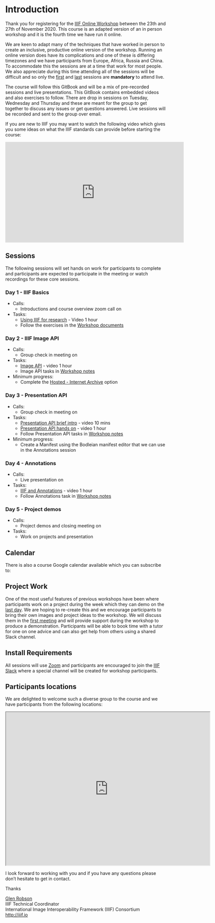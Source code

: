 <script src="https://cdnjs.cloudflare.com/ajax/libs/jstimezonedetect/1.0.7/jstz.min.js" integrity="sha512-pZ0i46J1zsMwPd2NQZ4IaL427jXE2RVHMk3uv/wPTNlBVp9AbB1L65/4YdrXRPLEmyZCkY9qYOOsQp44V4orHg==" crossorigin="anonymous"></script>
<script src="https://cdnjs.cloudflare.com/ajax/libs/dayjs/1.9.3/dayjs.min.js" integrity="sha512-u7elBfdMr+7LhU4rvUk3IM28QZDKTyUxba4Nx2IJ1W9cj4shfRSPq7EZXD2ULD9cBoizw2FQyeR6YBog6LcnHg==" crossorigin="anonymous"></script>
<script src="https://cdnjs.cloudflare.com/ajax/libs/dayjs/1.9.3/plugin/utc.min.js" integrity="sha512-+lztPB4upMyG9pLdOWl8MFsBhXM1V9vFTDhXV3/4VSdoqpR5RfA2bNdrl8n0F9HmbzFkNqmOBdZw580qfRU01Q==" crossorigin="anonymous"></script>
<script src="https://cdnjs.cloudflare.com/ajax/libs/dayjs/1.9.3/plugin/timezone.min.js" integrity="sha512-3QnyXIdU85C6rOXhHzVsXinI5/qM/LniMr5actNRUwyp1Tuurw7rOn7fX7WWoNyZuM7KlQxITGQI4ITCgXKGQA==" crossorigin="anonymous"></script>
<script src="https://cdnjs.cloudflare.com/ajax/libs/dayjs/1.9.3/plugin/advancedFormat.min.js" integrity="sha512-bvTLx3e7Wk8qIAqr7O/vbk8IT2h+tFr1udHdJGzX6xMGtruTSCBctN0IGGjozmwap+l1A3zIz5KZUXI9IiBS3Q==" crossorigin="anonymous"></script>
<script src="https://cdnjs.cloudflare.com/ajax/libs/dayjs/1.9.3/plugin/localizedFormat.min.js" integrity="sha512-85aup/PuxBbkUL6yEpshXfwrOWNt7rvFzFrfvYgnrBBQK2r1FEyqD+5qGVNPWSm8xxafm3mhBOvd975HBSaXNA==" crossorigin="anonymous"></script>


# Introduction

Thank you for registering for the [IIIF Online Workshop](https://www.eventbrite.co.uk/e/october-iiif-online-training-5-day-course-tickets-123255298917) between the 23th and 27th of November 2020. This course is an adapted version of an in person workshop and it is the fourth time we have run it online.  

We are keen to adapt many of the techniques that have worked in person to create an inclusive, productive online version of the workshop. Running an online version does have its complications and one of these is differing timezones and we have participants from Europe, Africa, Russia and China. To accommodate this the sessions are at a time that work for most people. We also appreciate during this time attending all of the sessions will be difficult and so only the [first](day-one/README.md) and [last](day-five/README.md) sessions are **mandatory** to attend live.  

The course will follow this GitBook and will be a mix of pre-recorded sessions and live presentations. This GitBook contains embedded videos and also exercises to follow. There are drop in sessions on Tuesday, Wednesday and Thursday and these are meant for the group to get together to discuss any issues or get questions answered. Live sessions will be recorded and sent to the group over email.

If you are new to IIIF you may want to watch the following video which gives you some ideas on what the IIIF standards can provide before starting the course:

<iframe width="560" height="315" src="https://www.youtube-nocookie.com/embed/wVjrqsqzwNI" frameborder="0" allow="accelerometer; autoplay; encrypted-media; gyroscope; picture-in-picture" allowfullscreen></iframe>

## Sessions

The following sessions will set hands on work for participants to complete and participants are expected to participate in the meeting or watch recordings for these core sessions. 

### Day 1 - **IIIF Basics** 
* Calls:
  * Introductions and course overview zoom call on <span id="intro"></span>
* Tasks:
  * [Using IIIF for research](day-one/index.html#using-iiif-for-research) - Video 1 hour
  * Follow the exercises in the [Workshop documents](day-one/IIIFforResearch.html)

### Day 2  - **IIIF Image API**
* Calls:
  * Group check in meeting on <span id="image"></span>
* Tasks:
  * [Image API](day-two/)  - video 1 hour
  * Image API tasks in [Workshop notes](day-two/image-servers/)
* Minimum progress:  
  * Complete the [Hosted - Internet Archive](day-two/image-servers/iiif-hosting-ia.htm) option

### Day 3 - **Presentation API**
* Calls:
    * Group check in meeting on <span id="presentation"></span>
* Tasks:
  * [Presentation API brief intro](day-three/) - video 10 mins
  * [Presentation API hands on](day-three/) - video 1 hour
  * Follow Presentation API tasks in [Workshop notes](day-three/chrome-web-server/)  
* Minimum progress:  
  *  Create a Manifest using the Bodleian manifest editor that we can use in the Annotations session

### Day 4 - **Annotations**
* Calls:
  * Live presentation on <span id="annotations"></span>
* Tasks:
  * [IIIF and Annotations](day-four/) - video 1 hour
  * Follow Annotations task in [Workshop notes](day-four/annotations-and-annotation-lists.html)

### Day 5 - **Project demos**
* Calls:
  * Project demos and closing meeting on <span id="demos"></span>
* Tasks:
  * Work on projects and presentation


## Calendar
There is also a course Google calendar available which you can subscribe to:
<div id="calendar-container"></div>

<script type="text/javascript">
  var timezone = jstz.determine();
  console.log('Name is ' + timezone.name());
  var pref = '<iframe src="https://calendar.google.com/calendar/b/1/embed?height=600&amp;wkst=1&amp;bgcolor=%23ffffff&amp;src=Y2xpci5vcmdfY2h1Z3BkdXJnam05bmpyaWRoOHVxNjc2bjBAZ3JvdXAuY2FsZW5kYXIuZ29vZ2xlLmNvbQ&amp;color=%23B39DDB&amp;showTabs=0&amp;mode=WEEK&amp;dates=20201123/20201127&amp;title=IIIF%20Online%20Workshop&amp;ctz=';
  var suff = '" style="border:solid 1px #777; width: 100%; height: 600px;"></iframe>';
  var iframe_html = pref + timezone.name() + suff;
  document.getElementById('calendar-container').innerHTML = iframe_html;
</script>

## Project Work 
One of the most useful features of previous workshops have been where participants work on a project during the week which they can demo on the [last day](day-five/README.md). We are hoping to re-create this and we encourage participants to bring their own images and project ideas to the workshop. We will discuss them in the [first meeting](day-one/README.md) and will provide support during the workshop to produce a demonstration. Participants will be able to book time with a tutor for one on one advice and can also get help from others using a shared Slack channel. 

## Install Requirements
All sessions will use [Zoom](https://zoom.us/) and participants are encouraged to join the [IIIF Slack](http://bit.ly/iiif-slack) where a special channel will be created for workshop participants. 

## Participants locations
We are delighted to welcome such a diverse group to the course and we have participants from the following locations:

<iframe src="https://www.google.com/maps/d/u/0/embed?mid=1eM7GAY6EHSU5Sc67f2Pq76ciumLovhgu" width="640" height="480"></iframe>

I look forward to working with you and if you have any questions please don’t hesitate to get in contact. 

Thanks

[Glen Robson](mailto:glen.robson@iiif.io)<br/>
IIIF Technical Coordinator<br/>
International Image Interoperability Framework (IIIF) Consortium<br/>
http://iiif.io<br/>


<script type="text/javascript">
    dayjs.extend(dayjs_plugin_utc)
    dayjs.extend(dayjs_plugin_timezone)
    dayjs.extend(dayjs_plugin_advancedFormat)
    var timezone = jstz.determine();
    function setTime(time, section) {
        var local = time.tz(timezone.name());

        var span = document.getElementById(section);
        span.innerHTML = local.format("dddd MMMM D,[ at ]h:mma z")
    }

    setTime(dayjs.tz("2020-11-23 09:00", "Europe/London"),"intro");
    setTime(dayjs.tz("2020-11-24 09:00", "Europe/London"),"image");
    setTime(dayjs.tz("2020-11-25 09:00", "Europe/London"),"presentation");
    setTime(dayjs.tz("2020-11-26 09:00", "Europe/London"),"annotations");
    setTime(dayjs.tz("2020-11-27 09:00", "Europe/London"),"demos");
    
</script>

